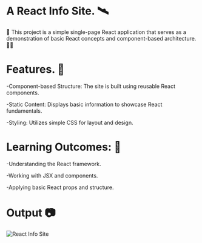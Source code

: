 # A React Info Site. 🛰️
🥁 This project is a simple single-page React application that serves as a demonstration of basic React concepts and component-based architecture. 🍄‍🟫

# Features. 🎯

-Component-based Structure: The site is built using reusable React components. 

-Static Content: Displays basic information to showcase React fundamentals.

-Styling: Utilizes simple CSS for layout and design.

# Learning Outcomes: 🎨

-Understanding the React framework.

-Working with JSX and components.

-Applying basic React props and structure.

# Output 📷
![React Info Site](https://raw.githubusercontent.com/Catherinekaburagichina/A-React-Info-Site/main/src/assets/ReactInfoSite.png)




